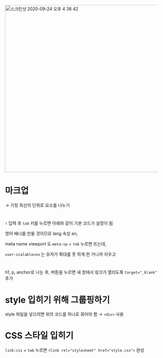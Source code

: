 <img width="549" alt="스크린샷 2020-09-24 오후 4 38 42" src="https://user-images.githubusercontent.com/45806836/94115254-6ad98580-fe84-11ea-84de-159f9f49c8d8.png">

# 마크업

→ 가장 최선의 단위로 요소를 나누기

# <head>

`!` 입력 후 `tab` 키를 누르면 아래와 같이 기본 코드가 설정이 됨

영어 배너를 만들 것이므로 lang 속성 en, 

meta name viewport 도 `meta:vp` + `tab` 누르면 뜨는데, 

`user-scalable=no` 는 유저가 확대를 못 하게 한 거니까 지우고

# <body>

h1, p, anchor로 나눈 후, 버튼을 누르면 새 창에서 링크가 열리도록 `target="_blank"` 추가


# style 입히기 위해 그룹핑하기

style 파일을 넣으려면 위의 코드를 하나로 묶어야 함 → `<div>` 사용

# CSS 스타일 입히기

`link:css` + `tab` 누르면 ```<link rel="stylesheet" href="style.css">``` 완성
